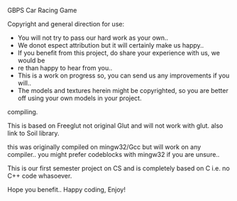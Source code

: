 GBPS Car Racing Game

Copyright and general direction for use:

- You will not try to pass our hard work as your own..
- We donot espect attribution but it will certainly make us happy..
- If you benefit from this project, do share your experience with us, we would be
- re than happy to hear from you..
- This is a work on progress so, you can send us any improvements if you will..
- The models and textures herein might be copyrighted, so you are better off using your own models in your project.


compiling.

This is based on Freeglut not original Glut and will not work with glut.
also link to Soil library.

this was originally compiled on mingw32/Gcc but will work on any compiler..
you might prefer codeblocks with mingw32 if you are unsure..


This is our first semester project on CS and is completely based on C i.e. no C++ code whasoever.


Hope you benefit..
Happy coding, Enjoy!
